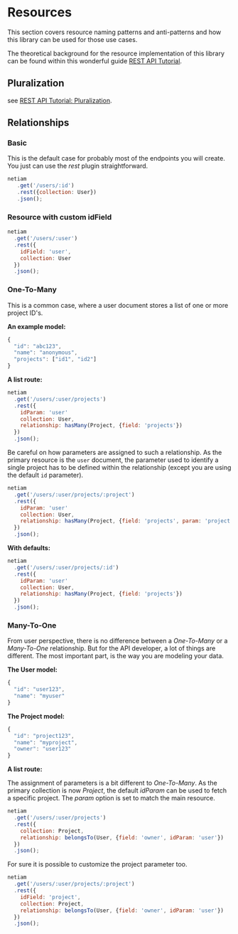 # Resources

This section covers resource naming patterns and anti-patterns and how this
library can be used for those use cases.

The theoretical background for the resource implementation of this library
can be found within this wonderful guide
[REST API Tutorial](http://www.restapitutorial.com/resources.html).

## Pluralization

see [REST API Tutorial: Pluralization](https://github.com/tfredrich/RestApiTutorial.com/raw/master/media/RESTful%20Best%20Practices-v1_2.pdf).

## Relationships

### Basic

This is the default case for probably most of the endpoints you will create.
You just can use the *rest* plugin straightforward.

```js
netiam
   .get('/users/:id')
   .rest({collection: User})
   .json();
```

### Resource with custom idField

```js
netiam
  .get('/users/:user')
  .rest({
    idField: 'user',
    collection: User
  })
  .json();
```

### One-To-Many

This is a common case, where a user document stores a list of one or more
project ID's.

**An example model:**

```js
{
  "id": "abc123",
  "name": "anonymous",
  "projects": ["id1", "id2"]
}
```

**A list route:**

```js
netiam
  .get('/users/:user/projects')
  .rest({
    idParam: 'user'
    collection: User,
    relationship: hasMany(Project, {field: 'projects'})
  })
  .json();
```

Be careful on how parameters are assigned to such a relationship. As the
primary resource is the `user` document, the parameter used to identify a
single project has to be defined within the relationship (except you are
using the default `id` parameter).

```js
netiam
  .get('/users/:user/projects/:project')
  .rest({
    idParam: 'user'
    collection: User,
    relationship: hasMany(Project, {field: 'projects', param: 'project'})
  })
  .json();
```

**With defaults:**

```js
netiam
  .get('/users/:user/projects/:id')
  .rest({
    idParam: 'user'
    collection: User,
    relationship: hasMany(Project, {field: 'projects'})
  })
  .json();
```

### Many-To-One

From user perspective, there is no difference between a *One-To-Many* or
a *Many-To-One* relationship. But for the API developer, a lot of things
are different. The most important part, is the way you are modeling your
data.

**The User model:**

```js
{
  "id": "user123",
  "name": "myuser"
}
```

**The Project model:**

```js
{
  "id": "project123",
  "name": "myproject",
  "owner": "user123"
}
```

**A list route:**

The assignment of parameters is a bit different to *One-To-Many*. As the
primary collection is now *Project*, the default *idParam* can be used to
fetch a specific project. The *param* option is set to match the main
resource.

```js
netiam
  .get('/users/:user/projects')
  .rest({
    collection: Project,
    relationship: belongsTo(User, {field: 'owner', idParam: 'user'})
  })
  .json();
```

For sure it is possible to customize the project parameter too.

```js
netiam
  .get('/users/:user/projects/:project')
  .rest({
    idField: 'project',
    collection: Project,
    relationship: belongsTo(User, {field: 'owner', idParam: 'user'})
  })
  .json();
```
